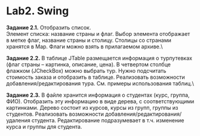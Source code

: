# Lab2. Swing

**Задание 2.1.** 
Отобразить список.\
Элемент списка: название страны и флаг. Выбор элемента отображает в метке флаг, название страны и столицу. Столицы со странами хранятся в Map. Флаги можно взять в прилагаемом архиве.\

**Задание 2.2.** 
В таблице JTable размещается информация о турпутевках (флаг страны – картинка, описание, цена). В четвертом столбце флажком (JCheckBox) можно выбрать тур. Нужно подсчитать стоимость заказа и отобразить в таблице. Реализовать возможности добавления/редактирования тура.
См. примеры использования таблиц.\

**Задание 2.3.** 
В файле хранится информация о студентах (курс, группа, ФИО). Отобразить эту информацию в виде дерева, с соответствующими картинками. Дерево состоит из курсов, курсы из групп, группы из студентов. Реализовать возможности добавления/редактирования/удаления студента. Редактирование подразумевает в т.ч. изменение курса и группы для студента.